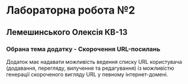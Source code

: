# Лабораторна робота №2
## Лемешинського Олексія КВ-13
### Обрана тема додатку - Скорочення URL-посилань
Додаток має надавати можливість ведення списку URL користувача (додавання, перегляду, вилучення та редагування) із можливістю генерації скороченого вигляду URL у певному інтернет-домені.
